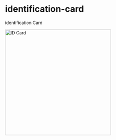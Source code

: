 # identification-card

identification Card

<img width="344" alt="ID Card" src="https://github.com/JohnnyLouisTech/identification-card/assets/29494723/a00266fa-b5a0-4a05-83d2-c878a7c90ce2">
